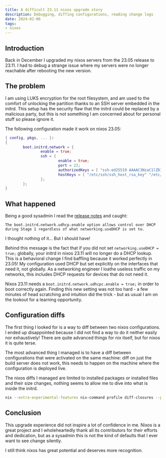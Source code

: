 ```yaml
---
title: A difficult 23.11 nixos upgrade story
description: Debugging, diffing configurations, reading change logs
date: 2024-02-06
tags:
- nixos
---
```


## Introduction

Back in December I upgraded my nixos servers from the 23.05 release to 23.11. I had to debug a strange issue where my servers were no longer reachable after rebooting the new version.

## The problem

I am using LUKS encryption for the root filesystem, and am used to the comfort of unlocking the partition thanks to an SSH server embedded in the initrd. This setup has the security flaw that the initrd could be replaced by a malicious party, but this is not something I am concerned about for personal stuff so please ignore it.

The following configuration made it work on nixos 23.05:
```nix
{ config, pkgs, ... }:
{
        boot.initrd.network = {
                enable = true;
                ssh = {
                        enable = true;
                        port = 22;
                        authorizedKeys = [ "ssh-ed25519 AAAAC3NzaC1lZDI1NTE5AABCDLOJV3913FRYgCVA2plFB8W8sF9LfbzXZOrxqaOrrwco" ];
                        hostKeys = [ "/etc/ssh/ssh_host_rsa_key" "/etc/ssh/ssh_host_ed25519_key" ];
                };
        };
}
```

## What happened

Being a good sysadmin I read the [release notes](https://nixos.org/manual/nixos/stable/release-notes) and caught:
```
The boot.initrd.network.udhcp.enable option allows control over DHCP during Stage 1 regardless of what networking.useDHCP is set to.
```

I thought nothing of it... But I should have!

Behind this message is the fact that if you did not set `networking.useDHCP = true;` globally, your initrd in nixos 23.11 will no longer do a DHCP lookup. This is a behavioral change I find baffling because it worked perfectly in 23.05! My configuration used DHCP but set explicitly on the interfaces that need it, not globally. As a networking engineer I loathe useless traffic on my networks, this includes DHCP requests for devices that do not need it.

Nixos 23.11 needs a `boot.initrd.network.udhcpc.enable = true;` in order to boot correctly again. Finding this new setting was not too hard - a few minutes of head scratching and intuition did the trick - but as usual I am on the lookout for a learning opportunity.

## Configuration diffs

The first thing I looked for is a way to diff between two nixos configurations. I ended up disappointed because I did not find a way to do it neither easily nor exhaustively! There are quite advanced things for nix itself, but for nixos it is quite terse.

The most advanced thing I managed is to have a diff between configurations that were activated on the same machine: diff on just the build server does not work, this needs to happen on the machine where the configuration is deployed live.

The nixos diffs I managed are limited to installed packages or installed files and their size changes, nothing seems to allow me to dive into what is inside the initrd.
```sh
nix --extra-experimental-features nix-command profile diff-closures --profile /nix/var/nix/profiles/system
```

## Conclusion

This upgrade experience did not inspire a lot of confidence in me. Nixos is a great project and I wholeheartedly thank all its contributors for their efforts and dedication, but as a sysadmin this is not the kind of defaults that I ever want to see change silently.

I still think nixos has great potential and deserves more recognition.
